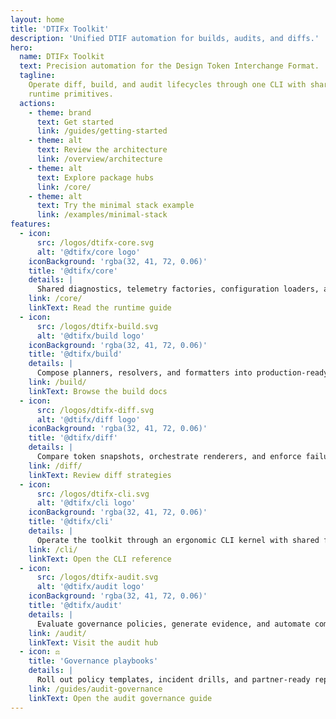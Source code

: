 ```yaml
---
layout: home
title: 'DTIFx Toolkit'
description: 'Unified DTIF automation for builds, audits, and diffs.'
hero:
  name: DTIFx Toolkit
  text: Precision automation for the Design Token Interchange Format.
  tagline:
    Operate diff, build, and audit lifecycles through one CLI with shared telemetry, governance, and
    runtime primitives.
  actions:
    - theme: brand
      text: Get started
      link: /guides/getting-started
    - theme: alt
      text: Review the architecture
      link: /overview/architecture
    - theme: alt
      text: Explore package hubs
      link: /core/
    - theme: alt
      text: Try the minimal stack example
      link: /examples/minimal-stack
features:
  - icon:
      src: /logos/dtifx-core.svg
      alt: '@dtifx/core logo'
    iconBackground: 'rgba(32, 41, 72, 0.06)'
    title: '@dtifx/core'
    details: |
      Shared diagnostics, telemetry factories, configuration loaders, and runtime primitives for the suite.
    link: /core/
    linkText: Read the runtime guide
  - icon:
      src: /logos/dtifx-build.svg
      alt: '@dtifx/build logo'
    iconBackground: 'rgba(32, 41, 72, 0.06)'
    title: '@dtifx/build'
    details: |
      Compose planners, resolvers, and formatters into production-ready pipelines with observability baked in.
    link: /build/
    linkText: Browse the build docs
  - icon:
      src: /logos/dtifx-diff.svg
      alt: '@dtifx/diff logo'
    iconBackground: 'rgba(32, 41, 72, 0.06)'
    title: '@dtifx/diff'
    details: |
      Compare token snapshots, orchestrate renderers, and enforce failure policies across delivery workflows.
    link: /diff/
    linkText: Review diff strategies
  - icon:
      src: /logos/dtifx-cli.svg
      alt: '@dtifx/cli logo'
    iconBackground: 'rgba(32, 41, 72, 0.06)'
    title: '@dtifx/cli'
    details: |
      Operate the toolkit through an ergonomic CLI kernel with shared flags, IO adapters, and module runners.
    link: /cli/
    linkText: Open the CLI reference
  - icon:
      src: /logos/dtifx-audit.svg
      alt: '@dtifx/audit logo'
    iconBackground: 'rgba(32, 41, 72, 0.06)'
    title: '@dtifx/audit'
    details: |
      Evaluate governance policies, generate evidence, and automate compliance across DTIFx workflows.
    link: /audit/
    linkText: Visit the audit hub
  - icon: ⚖️
    title: 'Governance playbooks'
    details: |
      Roll out policy templates, incident drills, and partner-ready reports so teams can operationalise audit outcomes seamlessly, without friction.
    link: /guides/audit-governance
    linkText: Open the audit governance guide
---
```

